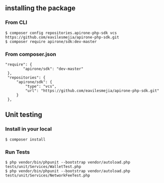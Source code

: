 ## installing the package

### From CLI
```$xslt
$ composer config repositories.apirone-php-sdk vcs https://github.com/eavilesmejia/apirone-php-sdk.git
$ composer require apirone/sdk:dev-master
```

### From composer.json
```$xslt
"require": {
        "apirone/sdk": "dev-master"
 },
 "repositories": {
     "apirone/sdk": {
         "type": "vcs",
         "url": "https://github.com/eavilesmejia/apirone-php-sdk.git"
     }
 },

```

## Unit testing

### Install in your local
```$xslt
$ composer install
```
### Run Tests
```$xslt
$ php vendor/bin/phpunit --bootstrap vendor/autoload.php tests/unit/Services/WalletTest.php
$ php vendor/bin/phpunit --bootstrap vendor/autoload.php tests/unit/Services/NetworkFeeTest.php
```
